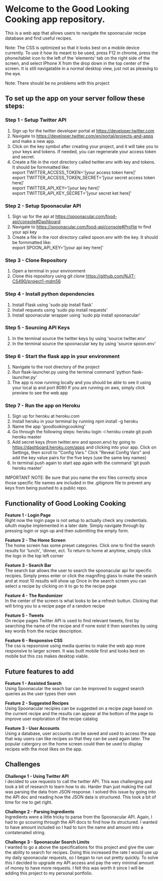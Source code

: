 # Welcome to the Good Looking Cooking app repository. 

This is a web app that allows users to navigate the spoonacular recipe database and find useful recipes.

Note: The CSS is optimized so that it looks best on a mobile device currently. To use it how its meant
to be used, press F12 in chrome, press the phone/tablet icon to the left of the 'elements' tab on the right
side of the screen, and select IPhone X from the drop down in the top center of the screen. It is still
navigatable in a normal desktop view, just not as pleasing to the eye.

Note: There should be no problems with this project

## <b>To set up the app on your server follow these steps:</b>

### Step 1 - Setup Twitter API <br/>
1. Sign up for the twitter developer portal at https://developer.twitter.com
2. Navigate to https://developer.twitter.com/en/portal/projects-and-apps and make a new app.
3. Click on the key symbol after creating your project, and it will take you to your keys and tokens.
    If needed, you can regenerate your access token and secret.
4. Create a file in the root directory called twitter.env with key and tokens. It should be formmatted like:<br/>
    export TWITTER_ACCESS_TOKEN='[your access token here]'<br/>
    export TWITTER_ACCESS_TOKEN_SECRET='[your secret access token here]'<br/>
    export TWITTER_API_KEY='[your key here]'<br/>
    export TWITTER_API_KEY_SECRET='[your secret ket here]'<br/>

### Step 2 - Setup Spoonacular API
1. Sign up for the api at https://spoonacular.com/food-api/console#Dashboard
2. Navigate to https://spoonacular.com/food-api/console#Profile to find your api key
3. Create a file in the root directory called spoon.env with the key. It should be formmatted like:<br/>
    export SPOON_API_KEY='[your api key here]'

### Step 3 - Clone Repository
1. Open a terminal in your environment
2. Clone this repository using git clone https://github.com/NJIT-CS490/project1-mdm56

### Step 4 - Install python dependencies
1. Install Flask using 'sudo pip install flask'
2. Install requests using 'sudo pip install requests'
3. Install spoonacular wrapper using 'sudo pip install spoonacular'

### Step 5 - Sourcing API Keys
1. In the terminal source the twitter keys by using 'source twitter.env'
2. In the terminal source the spoonacular key by using 'source spoon.env'

### Step 6 - Start the flask app in your environment
1. Navigate to the root directory of the project
2. Run flask-launcher.py using the terminal command 'python flask-launcher.py'
3. The app is now running locally and you should be able to see it using your local ip and port 8080
    If you are running on aws, simply click preview to see the web app
   
### Step 7 - Run the app on Heroku
1. Sign up for heroku at heroku.com 
2. Install heroku in your terminal by running npm install -g heroku
3. Name the app 'goodlookingcooking'
4. Go through the following steps:
    heroku login -i
    heroku create
    git push heroku master
5. Add secret keys (from twitter.env and spoon.env) by going to https://dashboard.heroku.com/apps
    and clicking into your app. Click on Settings, then scroll to "Config Vars." Click
    "Reveal Config Vars" and add the key value pairs for the five keys (use the same key names)
6. In terminal push again to start app again with the command 'git push heroku master'
   

IMPORTANT NOTE: Be sure that you name the env files correctly since those specific file names are
included in the .gitignore file to prevent any keys from being pushed to a public repo.

## <b>Functionality of Good Looking Cooking</b>

<b>Feature 1 - Login Page</b><br/>
    Right now the login page is not setup to actually check any credentials. oAuth maybe implemented in a later date.
    Simply navigate through by pressing login or sign up and then submitting the empty form.

<b>Feature 2 - The Home Screen</b><br/>
    The home screen has some preset categories. Click one to find the search results for 'lunch', 'dinner, ect.
    To return to home at anytime, simply click the logo in the top left corner

<b>Feature 3 - Search Bar</b><br/>
    The search bar allows the user to search the spoonacular api for specific recipies.
    Simply press enter or click the magnifing glass to make the search and at most 10 results will show up 
    Once in the search screen you can select a recipe by clicking on it to go to the recipe page
    
<b>Feature 4 - The Randomizer</b><br/>
    In the center of the screen is what looks to be a refresh buttun. Clicking that will bring 
    you to a recipe page of a random recipe

<b>Feature 5 - Tweets</b><br/>
    On recipe pages Twitter API is used to find relevant tweets, first by searching the name of the
    recipe and if none exist it then searches by using key words from the recipe description.

<b>Feature 6 - Responsive CSS</b><br/>
    The css is repsonsive using media queries to make the web app more responsive to larger screen. It was 
    built mobile first and looks best on mobile but this css makes desktop viable.

## <b>Future features to add</b>

<b>Feature 1 - Assisted Search</b><br/>
    Using Spoonacular the seach bar can be improved to suggest search queries as the user types their own

<b>Feature 2 - Suggested Recipes</b><br/>
    Using Spoonacular recipies can be suggested on a recipe page based on the current recipe and the results
    can appear at the bottom of the page to improve user exploration of the recipe catalog

<b>Feature 3 - User Accounts</b><br/>
    Using a database, user accounts can be saved and used to access the app that way users can like recipes
    so that they can be used again later. The popular catergory on the home screen could then be used to
    display recipes with the most likes on the app.

## <b>Challenges</b>

<b>Challenge 1 - Using Twitter API</b><br/>
    I decided to use requests to call the twitter API. This was challenging and took a bit of research to learn
    how to do. Harder than just making the call was parsing the data from JSON response. I solved this issue by
    going into the API doc and reading how the JSON data is structured. This took a bit of time for me to get right.
    
<b>Challenge 2 - Parsing Ingredients</b><br/>
    Ingredients were a little tricky to parse from the Spoonacular API. Again, I had to go scouring through the 
    API docs to find how its structured. I wanted to have amount included so I had to turn the name and amount 
    into a contatenated string.
    
<b>Challenge 3 - Spoonacular Search Limits</b><br/>
    I wanted to go a above the specifications for this project and give the user the ability to search for
    recipes. Doing this increased the rate I would use up my daily spoonacular requests, so I began to run out
    pretty quickly. To solve this I decided to upgrade my API access and pay the very minimal amount of money
    to have more requests. I felt this was worth it since I will be adding this project to my personal 
    portfolio.

   
